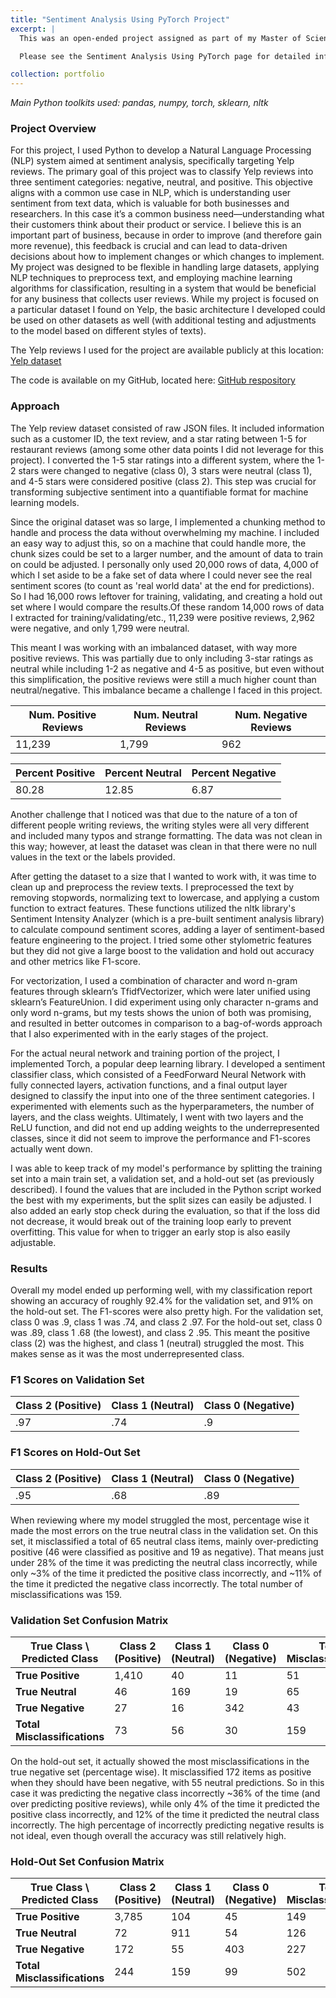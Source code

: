 ```yaml
---
title: "Sentiment Analysis Using PyTorch Project"
excerpt: |
  This was an open-ended project assigned as part of my Master of Science (Human Language Technology) program, in the class Advanced Statistical Natural Language Processing. It had the goal of experimenting with and learning about neural networks. The task I chose was to investigate doing a sentiment analysis on a real-world dataset that I found online. I chose this task because sentiment analysis is an important NLP task, since it can help companies understand what their customers are saying about them, and where they can make improvements. 

  Please see the Sentiment Analysis Using PyTorch page for detailed information about this project.

collection: portfolio
---
```


_Main Python toolkits used: pandas, numpy, torch, sklearn, nltk_

### Project Overview

For this project, I used Python to develop a Natural Language Processing (NLP) system aimed at sentiment analysis, specifically targeting Yelp reviews. The primary goal of this project was to classify Yelp reviews into three sentiment categories: negative, neutral, and positive. This objective aligns with a common use case in NLP, which is understanding user sentiment from text data, which is valuable for both businesses and researchers. In this case it’s a common business need—understanding what their customers think about their product or service. I believe this is an important part of business, because in order to improve (and therefore gain more revenue), this feedback is crucial and can lead to data-driven decisions about how to implement changes or which changes to implement. My project was designed to be flexible in handling large datasets, applying NLP techniques to preprocess text, and employing machine learning algorithms for classification, resulting in a system that would be beneficial for any business that collects user reviews. While my project is focused on a particular dataset I found on Yelp, the basic architecture I developed could be used on other datasets as well (with additional testing and adjustments to the model based on different styles of texts).

The Yelp reviews I used for the project are available publicly at this location: [Yelp dataset](https://www.yelp.com/dataset/download)

The code is available on my GitHub, located here: [GitHub respository](https://github.com/kelynnski/sentiment-analysis)


### Approach

The Yelp review dataset consisted of raw JSON files. It included information such as a customer ID, the text review, and a star rating between 1-5 for restaurant reviews (among some other data points I did not leverage for this project). I converted the 1-5 star ratings into a different system, where the 1-2 stars were changed to negative (class 0), 3 stars were neutral (class 1), and 4-5 stars were considered positive (class 2). This step was crucial for transforming subjective sentiment into a quantifiable format for machine learning models.

Since the original dataset was so large, I implemented a chunking method to handle and process the data without overwhelming my machine. I included an easy way to adjust this, so on a machine that could handle more, the chunk sizes could be set to a larger number, and the amount of data to train on could be adjusted. I personally only used 20,000 rows of data, 4,000 of which I set aside to be a fake set of data where I could never see the real sentiment scores (to count as 'real world data' at the end for predictions). So I had 16,000 rows leftover for training, validating, and creating a hold out set where I would compare the results.Of these random 14,000 rows of data I extracted for training/validating/etc., 11,239 were positive reviews, 2,962 were negative, and only 1,799 were neutral.

This meant I was working with an imbalanced dataset, with way more positive reviews. This was partially due to only including 3-star ratings as neutral while including 1-2 as negative and 4-5 as positive, but even without this simplification, the positive reviews were still a much higher count than neutral/negative. This imbalance became a challenge I faced in this project.

| Num. Positive Reviews | Num. Neutral Reviews | Num. Negative Reviews |
|-----------------------|----------------------|-----------------------|
| 11,239                | 1,799                | 962                   |


| Percent Positive | Percent Neutral | Percent Negative |
|------------------|-----------------|------------------|
| 80.28            | 12.85           | 6.87             |

Another challenge that I noticed was that due to the nature of a ton of different people writing reviews, the writing styles were all very different and included many typos and strange formatting. The data was not clean in this way; however, at least the dataset was clean in that there were no null values in the text or the labels provided.

After getting the dataset to a size that I wanted to work with, it was time to clean up and preprocess the review texts. I preprocessed the text by removing stopwords, normalizing text to lowercase, and applying a custom function to extract features. These functions utilized the nltk library's Sentiment Intensity Analyzer (which is a pre-built sentiment analysis library) to calculate compound sentiment scores, adding a layer of sentiment-based feature engineering to the project. I tried some other stylometric features but they did not give a large boost to the validation and hold out accuracy and other metrics like F1-score.

For vectorization, I used a combination of character and word n-gram features through sklearn’s TfidfVectorizer, which were later unified using sklearn’s FeatureUnion. I did experiment using only character n-grams and only word n-grams, but my tests shows the union of both was promising, and resulted in better outcomes in comparison to a bag-of-words approach that I also experimented with in the early stages of the project.

For the actual neural network and training portion of the project, I implemented Torch, a popular deep learning library. I developed a sentiment classifier class, which consisted of a FeedForward Neural Network with fully connected layers, activation functions, and a final output layer designed to classify the input into one of the three sentiment categories. I experimented with elements such as the hyperparameters, the number of layers, and the class weights. Ultimately, I went with two layers and the ReLU function, and did not end up adding weights to the underrepresented classes, since it did not seem to improve the performance and F1-scores actually went down.

I was able to keep track of my model's performance by splitting the training set into a main train set, a validation set, and a hold-out set (as previously described). I found the values that are included in the Python script worked the best with my experiments, but the split sizes can easily be adjusted. I also added an early stop check during the evaluation, so that if the loss did not decrease, it would break out of the training loop early to prevent overfitting. This value for when to trigger an early stop is also easily adjustable.

### Results

Overall my model ended up performing well, with my classification report showing an accuracy of roughly 92.4% for the validation set, and 91% on the hold-out set. The F1-scores were also pretty high. For the validation set, class 0 was .9, class 1 was .74, and class 2 .97. For the hold-out set, class 0 was .89, class 1 .68 (the lowest), and class 2 .95. This meant the positive class (2) was the highest, and class 1 (neutral) struggled the most. This makes sense as it was the most underrepresented class.

### F1 Scores on Validation Set
| Class 2 (Positive) | Class 1 (Neutral) | Class 0 (Negative) |
|--------------------|-------------------|--------------------|
| .97                | .74               | .9                 |

### F1 Scores on Hold-Out Set
| Class 2 (Positive) | Class 1 (Neutral) | Class 0 (Negative) |
|--------------------|-------------------|--------------------|
| .95                | .68               | .89                |

When reviewing where my model struggled the most, percentage wise it made the most errors on the true neutral class in the validation set. On this set, it misclassified a total of 65 neutral class items, mainly over-predicting positive (46 were classified as positive and 19 as negative). That means just under 28% of the time it was predicting the neutral class incorrectly, while only ~3% of the time it predicted the positive class incorrectly, and ~11% of the time it predicted the negative class incorrectly. The total number of misclassifications was 159. 

### Validation Set Confusion Matrix

| True Class \ Predicted Class | Class 2 (Positive) | Class 1 (Neutral) | Class 0 (Negative) | Total Misclassifications |
|------------------------------|--------------------|-------------------|--------------------|--------------------------|
| **True Positive**            | 1,410              | 40                | 11                 | 51                       |
| **True Neutral**             | 46                 | 169               | 19                 | 65                       |
| **True Negative**            | 27                 | 16                | 342                | 43                       |
| **Total Misclassifications** | 73                 | 56                | 30                 | 159                      |

On the hold-out set, it actually showed the most misclassifications in the true negative set (percentage wise). It misclassified 172 items as positive when they should have been negative, with 55 neutral predictions. So in this case it was predicting the negative class incorrectly ~36% of the time (and over predicting positive reviews), while only 4% of the time it predicted the positive class incorrectly, and 12% of the time it predicted the neutral class incorrectly. The high percentage of incorrectly predicting negative results is not ideal, even though overall the accuracy was still relatively high.

### Hold-Out Set Confusion Matrix

| True Class \ Predicted Class | Class 2 (Positive) | Class 1 (Neutral) | Class 0 (Negative) | Total Misclassifications |
|------------------------------|--------------------|-------------------|--------------------|--------------------------|
| **True Positive**            | 3,785              | 104               | 45                 | 149                      |
| **True Neutral**             | 72                 | 911               | 54                 | 126                      |
| **True Negative**            | 172                | 55                | 403                | 227                      |
| **Total Misclassifications** | 244                | 159               | 99                 | 502                      |